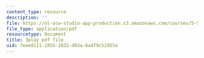 ```yaml
---
content_type: resource
description: ''
file: https://ol-ocw-studio-app-production.s3.amazonaws.com/courses/5-95j-teaching-college-level-science-and-engineering-fall-2015/7eee811110552032d03a6a4f9c52d55a_rqI_0FNAeS0.pdf
file_type: application/pdf
resourcetype: Document
title: 3play pdf file
uid: 7eee8111-1055-2032-d03a-6a4f9c52d55a
---
```

